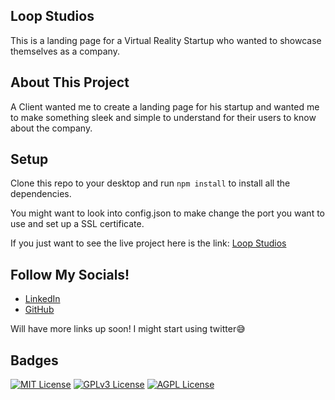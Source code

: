## Loop Studios

This is a landing page for a Virtual Reality Startup who wanted to showcase themselves as a company.

## About This Project

A Client wanted me to create a landing page for his startup and wanted me to make something sleek and simple to understand for their users to know about the company.

## Setup

Clone this repo to your desktop and run `npm install` to install all the dependencies.

You might want to look into config.json to make change the port you want to use and set up a SSL certificate.

If you just want to see the live project here is the link: [Loop Studios](https://zippy-granita-8d5be6.netlify.app/)

## Follow My Socials!

- [LinkedIn](https://www.linkedin.com/in/claudiobardales)
- [GitHub](https://github.com/ClaudioBardales)

Will have more links up soon! I might start using twitter😅

## Badges

[![MIT License](https://img.shields.io/badge/License-MIT-green.svg)](https://choosealicense.com/licenses/mit/)
[![GPLv3 License](https://img.shields.io/badge/License-GPL%20v3-yellow.svg)](https://opensource.org/licenses/)
[![AGPL License](https://img.shields.io/badge/license-AGPL-blue.svg)](http://www.gnu.org/licenses/agpl-3.0)

